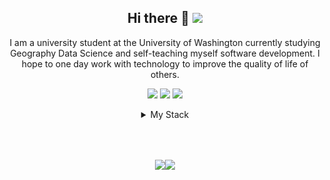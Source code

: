 <div align="center">

## Hi there 👋 <a href="https://www.linkedin.com/in/wesngu28/"><img src="https://img.shields.io/badge/linkedin-%230077B5.svg?style=flat-square&logo=linkedin&logoColor=white"></a>

I am a university student at the University of Washington currently studying Geography Data Science and self-teaching myself software development. I hope to one day work with technology to improve the quality of life of others.

<img src="https://img.shields.io/badge/Windows-0078D6?style=flat-square&logo=windows&logoColor=white"> <a href="https://get.opensuse.org/tumbleweed/"><img src="https://img.shields.io/badge/openSUSE-%2364B345?style=flat-square&logo=openSUSE&logoColor=white"></a> <span><img src="https://img.shields.io/badge/VSCode-0078D4?style=flat-square&logo=visual%20studio%20code&logoColor=white"></span>

<details>
<summary>My Stack</summary>

<div align="left">
<div style="display: flex; align-items: center;">
<img src="https://img.shields.io/badge/-html/css-black.svg?style=flat-square">
<img src="https://img.shields.io/badge/html5-%23E34F26.svg?style=flat-square&logo=html5&logoColor=white">
<img src="https://img.shields.io/badge/css3-%231572B6.svg?style=flat-square&logo=css3&logoColor=white">
<img src="https://img.shields.io/badge/bootstrap-%23563D7C.svg?style=flat-square&logo=bootstrap&logoColor=white">
<img src="https://img.shields.io/badge/SASS-hotpink.svg?style=flat-square&logo=SASS&logoColor=white">
<img src="https://img.shields.io/badge/tailwindcss-%2338B2AC.svg?style=flat-square&logo=tailwind-css&logoColor=white">
</div>
<div style="display: flex; align-items: center;">
<img src="https://img.shields.io/badge/-js-yellow.svg?style=flat-square">
<img src="https://img.shields.io/badge/javascript-FFFF00?style=flat-square&logo=javascript&logoColor=olive">
<img src="https://img.shields.io/badge/express.js-%23404d59.svg?style=flat-square&logo=express&logoColor=%2361DAFB">
<img src="https://img.shields.io/badge/node.js-6DA55F?style=flat-square&logo=node.js&logoColor=white">
<img src="https://img.shields.io/badge/typescript-%23007ACC.svg?style=flat-square&logo=typescript&logoColor=white">
<img src="https://img.shields.io/badge/svelte-%23f1413d.svg?style=flat-square&logo=svelte&logoColor=white">
<img src="https://img.shields.io/badge/SvelteKit-FF3E00?style=flat-square&logo=Svelte&logoColor=white">
<img src="https://img.shields.io/badge/react-%2320232a.svg?style=flat-square&logo=react&logoColor=%2361DAFB">
<img src="https://img.shields.io/badge/Next-black?style=flat-square&logo=next.js&logoColor=white">
<img src="https://img.shields.io/badge/-jest-%23C21325?style=flat-square&logo=jest&logoColor=white">
</div>
<div style="display: flex; align-items: center;">
<img src="https://img.shields.io/badge/-backend/mix-black.svg?style=flat-square">
<img src="https://img.shields.io/badge/python-3670A0?style=flat-square&logo=python&logoColor=ffdd54">
<img src="https://img.shields.io/badge/flask-%23000.svg?style=flat-square&logo=flask&logoColor=white">
<img src="https://img.shields.io/badge/jupyter-%23FA0F00.svg?style=flat-square&logo=jupyter&logoColor=white">
<img src="https://img.shields.io/badge/git-%23F05033.svg?style=flat-square&logo=git&logoColor=white">
<img src="https://img.shields.io/badge/MongoDB-%234ea94b.svg?style=flat-square&logo=mongodb&logoColor=white">
<img src="https://img.shields.io/badge/redis-%23DD0031.svg?style=flat-square&logo=redis&logoColor=white">
<img src="https://img.shields.io/badge/Vercel-000000?style=flat-square&logo=vercel&logoColor=white">
<img src="https://img.shields.io/badge/docker-%230db7ed.svg?style=flat-square&logo=docker&logoColor=white">
<img src="https://img.shields.io/badge/r-%23276DC3.svg?style=flat-square&logo=r&logoColor=white">
<img src="https://img.shields.io/badge/java-%23ED8B00.svg?style=flat-square&logo=java&logoColor=white">
<img src="https://img.shields.io/badge/sqlite-%2307405e.svg?style=flat-square&logo=sqlite&logoColor=white">
<img src="https://img.shields.io/badge/markdown-%23000.svg?style=flat-square&logo=markdown&logoColor=white">
<img src="https://img.shields.io/badge/latex-%23008080.svg?style=flat-square&logo=latex&logoColor=white">
<img src="https://img.shields.io/badge/Debian-D70A53?style=flat-square&logo=debian&logoColor=white">
</div>
</div>
</details>

<div style="margin-top:4rem; display: flex; justify-content: center; align-items: center;">
<a href="https://github.com/kittinan/spotify-github-profile"><img src="https://spotify-github-profile.vercel.app/api/view?uid=12170302133&cover_image=true&theme=novatorem"></a>
<a href="https://github.com/anuraghazra/github-readme-stats"><img src="https://readme-scramble.vercel.app/api/top-langs/?username=wesngu28&exclude_repo=edm-prediction-model,USA-Europe-GeoTag&layout=compact&langs_count=8"></a>
</div>
</div>
